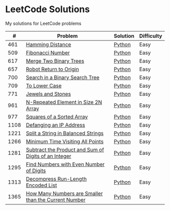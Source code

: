 # LeetCode Solutions
My solutions for LeetCode problems

|#|Problem|Solution|Difficulty|
|-|-------|--------|----------|
|461|[Hamming Distance](https://leetcode.com/problems/hamming-distance/)|[Python](./python/problem-461)|Easy|
|509|[Fibonacci Number](https://leetcode.com/problems/fibonacci-number/)|[Python](./python/problem-509)|Easy|
|617|[Merge Two Binary Trees](https://leetcode.com/problems/merge-two-binary-trees/)|[Python](./python/problem-617.py)|Easy|
|657|[Robot Return to Origin](https://leetcode.com/problems/robot-return-to-origin/)|[Python](./python/problem-657.py)|Easy|
|700|[Search in a Binary Search Tree](https://leetcode.com/problems/search-in-a-binary-search-tree/)|[Python](./python/problem-700.py)|Easy|
|709|[To Lower Case](https://leetcode.com/problems/to-lower-case/)|[Python](./python/problem-709.py)|Easy|
|771|[Jewels and Stones](https://leetcode.com/problems/jewels-and-stones/)|[Python](./python/problem-771.py)|Easy|
|961|[N-Repeated Element in Size 2N Array](https://leetcode.com/problems/n-repeated-element-in-size-2n-array/)|[Python](./python/problem-961.py)|Easy|
|977|[Squares of a Sorted Array](https://leetcode.com/problems/squares-of-a-sorted-array/)|[Python](./python/problem-977.py)|Easy|
|1108|[Defanging an IP Address](https://leetcode.com/problems/defanging-an-ip-address/)|[Python](./python/problem-1108.py)|Easy|
|1221|[Split a String in Balanced Strings](https://leetcode.com/problems/split-a-string-in-balanced-strings/)|[Python](./python/problem-1221.py)|Easy|
|1266|[Minimum Time Visiting All Points](https://leetcode.com/problems/minimum-time-visiting-all-points/)|[Python](./python/problem-1266.py)|Easy|
|1281|[Subtract the Product and Sum of Digits of an Integer](https://leetcode.com/problems/subtract-the-product-and-sum-of-digits-of-an-integer/)|[Python](./python/problem-1281.py)|Easy|
|1295|[Find Numbers with Even Number of Digits](https://leetcode.com/problems/find-numbers-with-even-number-of-digits/)|[Python](./python/problem-1295.py)|Easy|
|1313|[Decompress Run-Length Encoded List](https://leetcode.com/problems/decompress-run-length-encoded-list/)|[Python](./python/problem-1313.py)|Easy|
|1365|[How Many Numbers are Smaller than the Current Number](https://leetcode.com/problems/how-many-numbers-are-smaller-than-the-current-number/)|[Python](./python/problem-1365.py)|Easy|